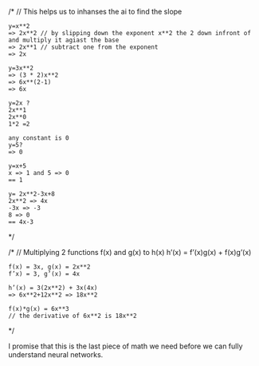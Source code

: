 /*
    // This helps us to inhanses the ai to find the slope

    y=x**2
    => 2x**2 // by slipping down the exponent x**2 the 2 down infront of and multiply it agiast the base
    => 2x**1 // subtract one from the exponent
    => 2x

    y=3x**2
    => (3 * 2)x**2
    => 6x**(2-1)
    => 6x

    y=2x ?
    2x**1
    2x**0
    1*2 =2

    any constant is 0
    y=5?
    => 0

    y=x+5
    x => 1 and 5 => 0
    == 1

    y= 2x**2-3x+8
    2x**2 => 4x
    -3x => -3
    8 => 0
    == 4x-3
*/

/*  // Multiplying 2 functions f(x) and g(x) to h(x)
    h’(x) = f’(x)g(x) + f(x)g’(x)

    f(x) = 3x, g(x) = 2x**2
    f’x) = 3, g’(x) = 4x

    h’(x) = 3(2x**2) + 3x(4x)
    => 6x**2+12x**2 => 18x**2

    f(x)*g(x) = 6x**3
    // the derivative of 6x**2 is 18x**2
*/

I promise that this is the last piece of math we need before we can fully understand neural networks.

